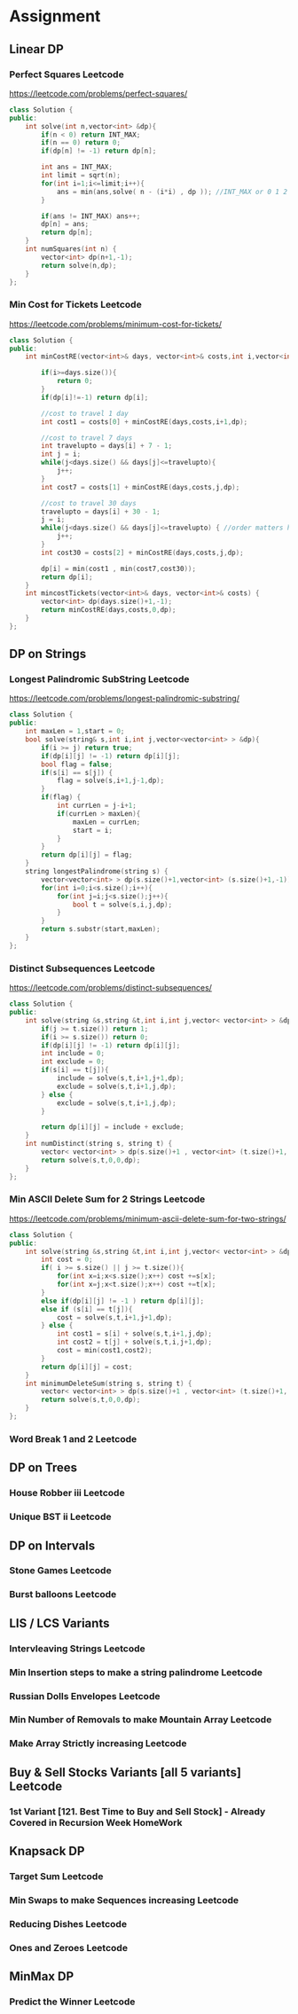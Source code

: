 # Assignment

## Linear DP

### Perfect Squares Leetcode

<https://leetcode.com/problems/perfect-squares/>

```cpp
class Solution {
public:
    int solve(int n,vector<int> &dp){
        if(n < 0) return INT_MAX;
        if(n == 0) return 0;
        if(dp[n] != -1) return dp[n];

        int ans = INT_MAX;
        int limit = sqrt(n);
        for(int i=1;i<=limit;i++){
            ans = min(ans,solve( n - (i*i) , dp )); //INT_MAX or 0 1 2 3
        }

        if(ans != INT_MAX) ans++;
        dp[n] = ans;
        return dp[n];
    }
    int numSquares(int n) {
        vector<int> dp(n+1,-1);
        return solve(n,dp);
    }
};
```

### Min Cost for Tickets Leetcode

<https://leetcode.com/problems/minimum-cost-for-tickets/>

```cpp
class Solution {
public:
    int minCostRE(vector<int>& days, vector<int>& costs,int i,vector<int> &dp) { //i is used for traversing days

        if(i>=days.size()){
            return 0;
        }
        if(dp[i]!=-1) return dp[i];

        //cost to travel 1 day
        int cost1 = costs[0] + minCostRE(days,costs,i+1,dp);

        //cost to travel 7 days
        int travelupto = days[i] + 7 - 1;
        int j = i;
        while(j<days.size() && days[j]<=travelupto){
            j++;
        }
        int cost7 = costs[1] + minCostRE(days,costs,j,dp);

        //cost to travel 30 days
        travelupto = days[i] + 30 - 1;
        j = i;  
        while(j<days.size() && days[j]<=travelupto) { //order matters here j out of bound check first then access days[j]
            j++;
        }
        int cost30 = costs[2] + minCostRE(days,costs,j,dp);

        dp[i] = min(cost1 , min(cost7,cost30));
        return dp[i];
    }
    int mincostTickets(vector<int>& days, vector<int>& costs) {
        vector<int> dp(days.size()+1,-1);
        return minCostRE(days,costs,0,dp);
    }
};
```

## DP on Strings

### Longest Palindromic SubString Leetcode

<https://leetcode.com/problems/longest-palindromic-substring/>

```cpp
class Solution {
public:
    int maxLen = 1,start = 0;
    bool solve(string& s,int i,int j,vector<vector<int> > &dp){
        if(i >= j) return true;
        if(dp[i][j] != -1) return dp[i][j];
        bool flag = false;
        if(s[i] == s[j]) {
            flag = solve(s,i+1,j-1,dp);
        }
        if(flag) {
            int currLen = j-i+1;
            if(currLen > maxLen){
                maxLen = currLen;
                start = i;
            }
        }
        return dp[i][j] = flag;
    }
    string longestPalindrome(string s) {
        vector<vector<int> > dp(s.size()+1,vector<int> (s.size()+1,-1));
        for(int i=0;i<s.size();i++){
            for(int j=i;j<s.size();j++){
                bool t = solve(s,i,j,dp);
            }
        }
        return s.substr(start,maxLen);
    }
};
```

### Distinct Subsequences Leetcode

<https://leetcode.com/problems/distinct-subsequences/>

```cpp
class Solution {
public:
    int solve(string &s,string &t,int i,int j,vector< vector<int> > &dp){
        if(j >= t.size()) return 1;
        if(i >= s.size()) return 0;
        if(dp[i][j] != -1) return dp[i][j];
        int include = 0;
        int exclude = 0;
        if(s[i] == t[j]){
            include = solve(s,t,i+1,j+1,dp);
            exclude = solve(s,t,i+1,j,dp);
        } else {
            exclude = solve(s,t,i+1,j,dp);
        }

        return dp[i][j] = include + exclude;
    }
    int numDistinct(string s, string t) {
        vector< vector<int> > dp(s.size()+1 , vector<int> (t.size()+1, -1));
        return solve(s,t,0,0,dp);
    }
};
```

### Min ASCII Delete Sum for 2 Strings Leetcode

<https://leetcode.com/problems/minimum-ascii-delete-sum-for-two-strings/>

```cpp
class Solution {
public:
    int solve(string &s,string &t,int i,int j,vector< vector<int> > &dp){
        int cost = 0;
        if( i >= s.size() || j >= t.size()){
            for(int x=i;x<s.size();x++) cost +=s[x];
            for(int x=j;x<t.size();x++) cost +=t[x];
        }
        else if(dp[i][j] != -1 ) return dp[i][j]; 
        else if (s[i] == t[j]){
            cost = solve(s,t,i+1,j+1,dp);
        } else {
            int cost1 = s[i] + solve(s,t,i+1,j,dp);
            int cost2 = t[j] + solve(s,t,i,j+1,dp);
            cost = min(cost1,cost2);
        }
        return dp[i][j] = cost;
    }
    int minimumDeleteSum(string s, string t) {
        vector< vector<int> > dp(s.size()+1 , vector<int> (t.size()+1, -1));
        return solve(s,t,0,0,dp);
    }
};
```

### Word Break 1 and 2 Leetcode

## DP on Trees

### House Robber iii Leetcode

### Unique BST ii Leetcode

## DP on Intervals

### Stone Games Leetcode

### Burst balloons Leetcode

## LIS / LCS Variants

### Intervleaving Strings Leetcode

### Min Insertion steps to make a string palindrome Leetcode

### Russian Dolls Envelopes Leetcode

### Min Number of Removals to make Mountain Array Leetcode

### Make Array Strictly increasing Leetcode

## Buy & Sell Stocks Variants [all 5 variants] Leetcode

### 1st Variant [121. Best Time to Buy and Sell Stock] - Already Covered in Recursion Week HomeWork

## Knapsack DP

### Target Sum Leetcode

### Min Swaps to make Sequences increasing Leetcode

### Reducing Dishes Leetcode

### Ones and Zeroes Leetcode

## MinMax DP

### Predict the Winner Leetcode
